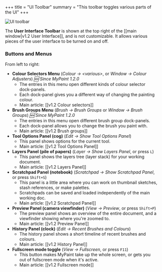 +++
title = "UI Toolbar"
summary = "This toolbar toggles various parts of the UI"
+++

![UI toolbar](https://cloud.githubusercontent.com/assets/61299/12080114/f2a1cea6-b248-11e5-952f-58467b05ef8b.png)

The **User Interface Toolbar** is shown at the top right of the [[main window|v1.2 User Interface]], and is not customizable. It allows various pieces of the user interface to be turned on and off.

### Buttons and Menus

From left to right:

* **Colour Selectors Menu**  (_Colour → \<various\>_, or _Window → Colour Adjusters_) _:new: Since MyPaint 1.2.0_
  - The entries in this menu open different kinds of colour selector dock-panels.
  - Each dock-panel gives you a different way of changing the painting colour.
  - Main article: [[v1.2 Colour selectors]]
* **Brush Groups Menu** (_Brush → Brush Groups_ or _Window → Brush Groups_) _:new: Since MyPaint 1.2.0_
  - The entries in this menu open different brush group dock-panels.
  - Each dock-panel allows you to change the brush you paint with.
  - Main article: [[v1.2 Brush groups]]
* **Tool Options Panel (cog)** (_Edit → Show Tool Options Panel_)
  - This panel shows options for the current tool.
  - Main article: [[v1.2 Tool Options Panel]]
* **Layers Panel (pile of papers)** (_Layer → Show Layers Panel_, or press `L`)
  - This panel shows the layers tree (layer stack) for your working document.
  - Main article: [[v1.2 Layers Panel]]
* **Scratchpad Panel (notebook)** (_Scratchpad → Show Scratchpad Panel_, or press `Shift+S`)
  - This panel is a little area where you can work on thumbnail sketches, stash references, or make palettes.
  - Scratchpads can be saved and loaded independently of the main working doc.
  - Main article: [[v1.2 Scratchpad Panel]]
* **Preview Panel (camera viewfinder)** (_View → Preview_, or press `Shift+P`)
  - The preview panel shows an overview of the entire document, and a viewfinder showing where you're zoomed to.
  - Main article: [[v1.2 Preview Panel]]
* **History Panel (clock)** (_Edit → Recent Brushes and Colours_)
  - The history panel shows a short timeline of recent brushes and colours.
  - Main article: [[v1.2 History Panel]]
* **Fullscreen mode toggle** (_View → Fullscreen_, or press `F11`)
  - This button makes MyPaint take up the whole screen, or gets you out of fullscreen mode when it's active.
  - Main article: [[v1.2 Fullscreen mode]]
